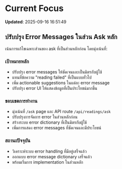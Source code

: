 # Current Focus

**Updated**: 2025-09-16 16:51:49

## ปรับปรุง Error Messages ในส่วน Ask หลัก

เน้นการแก้ไขเฉพาะส่วนของ ask ที่เป็นส่วนหลักก่อน โดยมุ่งเน้นที่:

### เป้าหมายหลัก
- ปรับปรุง error messages ให้ชัดเจนและเป็นมิตรกับผู้ใช้
- แทนที่ข้อความ "reading failed" ที่เป็นแบบทั่วไป
- เพิ่ม actionable suggestions ในแต่ละ error message
- ปรับปรุง error UI ให้แสดงข้อมูลที่เป็นประโยชน์มากขึ้น

### ขอบเขตการทำงาน
- มุ่งเน้นที่ `/ask` page และ API route `/api/readings/ask`
- ปรับปรุงการจัดการ error ในส่วนหลักก่อน
- สร้างระบบ error dictionary ที่เป็นมิตรกับผู้ใช้
- เพิ่มการแสดง error messages ที่ชัดเจนและมีประโยชน์

### สถานะปัจจุบัน
- วิเคราะห์ระบบ error handling ที่มีอยู่เสร็จแล้ว
- ออกแบบ error message dictionary เสร็จแล้ว
- พร้อมเริ่มการ implementation ในส่วนหลัก